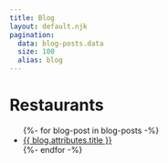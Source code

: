 ```yaml
---
title: Blog
layout: default.njk
pagination:
  data: blog-posts.data
  size: 100
  alias: blog
---
```


# Restaurants

<ul>
{%- for blog-post in blog-posts -%}
  <li><a href="/blog/{{ restaurant.id }}/">{{ blog.attributes.title }}</a></li>
{%- endfor -%}
</ul>